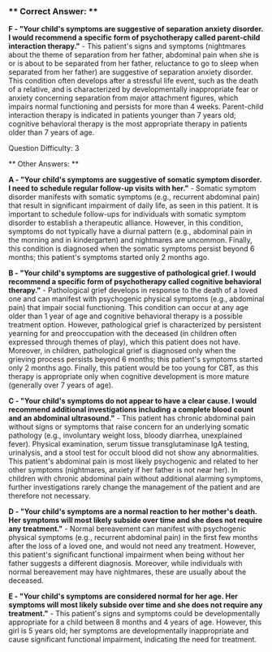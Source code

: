 ### ** Correct Answer: **

**F - "Your child's symptoms are suggestive of separation anxiety disorder. I would recommend a specific form of psychotherapy called parent-child interaction therapy."** - This patient's signs and symptoms (nightmares about the theme of separation from her father, abdominal pain when she is or is about to be separated from her father, reluctance to go to sleep when separated from her father) are suggestive of separation anxiety disorder. This condition often develops after a stressful life event, such as the death of a relative, and is characterized by developmentally inappropriate fear or anxiety concerning separation from major attachment figures, which impairs normal functioning and persists for more than 4 weeks. Parent-child interaction therapy is indicated in patients younger than 7 years old; cognitive behavioral therapy is the most appropriate therapy in patients older than 7 years of age.

Question Difficulty: 3

** Other Answers: **

**A - "Your child's symptoms are suggestive of somatic symptom disorder. I need to schedule regular follow-up visits with her."** - Somatic symptom disorder manifests with somatic symptoms (e.g., recurrent abdominal pain) that result in significant impairment of daily life, as seen in this patient. It is important to schedule follow-ups for individuals with somatic symptom disorder to establish a therapeutic alliance. However, in this condition, symptoms do not typically have a diurnal pattern (e.g., abdominal pain in the morning and in kindergarten) and nightmares are uncommon. Finally, this condition is diagnosed when the somatic symptoms persist beyond 6 months; this patient's symptoms started only 2 months ago.

**B - "Your child's symptoms are suggestive of pathological grief. I would recommend a specific form of psychotherapy called cognitive behavioral therapy."** - Pathological grief develops in response to the death of a loved one and can manifest with psychogenic physical symptoms (e.g., abdominal pain) that impair social functioning. This condition can occur at any age older than 1 year of age and cognitive behavioral therapy is a possible treatment option. However, pathological grief is characterized by persistent yearning for and preoccupation with the deceased (in children often expressed through themes of play), which this patient does not have. Moreover, in children, pathological grief is diagnosed only when the grieving process persists beyond 6 months; this patient's symptoms started only 2 months ago. Finally, this patient would be too young for CBT, as this therapy is appropriate only when cognitive development is more mature (generally over 7 years of age).

**C - "Your child's symptoms do not appear to have a clear cause. I would recommend additional investigations including a complete blood count and an abdominal ultrasound."** - This patient has chronic abdominal pain without signs or symptoms that raise concern for an underlying somatic pathology (e.g., involuntary weight loss, bloody diarrhea, unexplained fever). Physical examination, serum tissue transglutaminase IgA testing, urinalysis, and a stool test for occult blood did not show any abnormalities. This patient's abdominal pain is most likely psychogenic and related to her other symptoms (nightmares, anxiety if her father is not near her). In children with chronic abdominal pain without additional alarming symptoms, further investigations rarely change the management of the patient and are therefore not necessary.

**D - "Your child's symptoms are a normal reaction to her mother's death. Her symptoms will most likely subside over time and she does not require any treatment."** - Normal bereavement can manifest with psychogenic physical symptoms (e.g., recurrent abdominal pain) in the first few months after the loss of a loved one, and would not need any treatment. However, this patient's significant functional impairment when being without her father suggests a different diagnosis. Moreover, while individuals with normal bereavement may have nightmares, these are usually about the deceased.

**E - "Your child's symptoms are considered normal for her age. Her symptoms will most likely subside over time and she does not require any treatment."** - This patient's signs and symptoms could be developmentally appropriate for a child between 8 months and 4 years of age. However, this girl is 5 years old; her symptoms are developmentally inappropriate and cause significant functional impairment, indicating the need for treatment.


